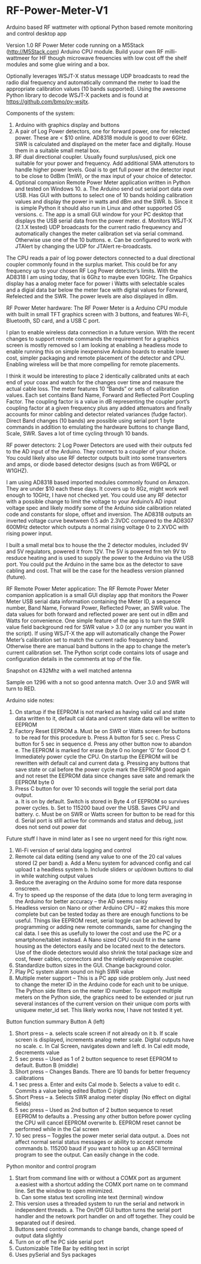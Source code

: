 # RF-Power-Meter-V1
Arduino based RF wattmeter with optional Python based remote monitoring and control desktop app

Version 1.0 RF Power Meter code running on a M5Stack (http://M5Stack.com) Arduino CPU module. Build yuour own RF milli-wattmeer for HF though microwave freuencies with low cost off the shelf modules and some glue wiring and a box. 

Optionally leverages WSJT-X status message UDP broadcasts to read the radio dial frequency and automatically command the meter to load the appropriate calibration values (10 bands supported). Using the awesome Python library to decode WSJT-X packets and is found at  https://github.com/bmo/py-wsjtx.

Components of the system:
1. Arduino with graphics display and buttons
2. A pair of Log Power detectors, one for forward power, one for relected power.  These are < $10 online.  AD8318 module is good to over 6GHz.  SWR is calculated and displayed on the meter face and digitally.  House them in a suitable small metal box.
3. RF dual directional coupler. Usually found surplus/used, pick one suitable for your power and frequency. Add additional SMA attenutors to handle higher power levels. Goal is to get full power at the detector input to be close to 0dBm (1mW), or the max input of your choice of detector.
4. Optional companion Remote Power Meter application written in Python and tested on Windows 10. 
    a. The Arduino send out serial port data over USB. Has GUI with buttons to select one of 10 bands holding calibration values and display the power in watts and dBm and the SWR. 
    b. Since it is simple Python it should also run in Linux and other supported OS versions. 
    c. The app is a small GUI window for your PC desktop that displays the USB serial data from the power meter. 
    d. Monitors WSJT-X (2.1.X tested) UDP broadcasts for the current radio frequewncy and automatically changes the meter calibration set via serial command.  Otherwise use one of the 10 buttons.
    e. Can be configured to work with JTAlert by changing the UDP for JTAlert re-broadcasts.
 
The CPU reads a pair of log power detectors connected to a dual directional coupler commonly found in the surplus market.  This could be for any frequency up to your chosen RF Log Power detector’s limits. With the AD8318 I am using today, that is 6Ghz to maybe even 10GHz. The Grpahics display has a analog meter face for power i Watts with selectable scales and a digial data bar below the meter face with digital values for Forward, Refelected and the SWR.  The power levels are also displayed in dBm.
 
RF Power Meter hardware:
The RF Power Meter is a Arduino CPU module with built in small TFT graphics screen with 3 buttons, and features Wi-Fi, Bluetooth, SD card, and a USB C port.  

I plan to enable wireless data connection in a future version.  With the recent changes to support remote commands the requirement for a graphics screen is mostly removed so I am looking at enabling a headless mode to enable running this on simple inexpensive Arduino boards to enable lower cost, simpler packaging and remote placement of the detector and CPU.  Enabling wireless will be that more compelling for remote placements.  

I think it would be interesting to place 2 identically calibrated units at each end of your coax and watch for the changes over time and measure the actual cable loss.  The meter features 10 “Bands” or sets of calibration values.  Each set contains Band Name, Forward and Reflected Port Coupling Factor.  The coupling factor is a value in dB representing the coupler port’s coupling factor at a given frequency plus any added attenuators and finally accounts for minor cabling and detector related variances (fudge factor).
Direct Band changes (10 bands) are possible using serial port 1 byte commands in addition to emulating the hardware buttons to change Band, Scale, SWR. Saves a lot of time cycling through 10 bands.
 
RF power detectors:
2 Log Power Detectors are used with their outputs fed to the AD input of the Arduino. They connect to a coupler of your choice. You could likely also use RF detector outputs built into some transverters and amps, or diode based detector designs (such as from W6PQL or W1GHZ).

I am using AD8318 based imported modules commonly found on Amazon.  They are under $10 each these days. It covers up to 8Gz, might work well enough to 10GHz, I have not checked yet.  You could use any RF detector with a possible change to limit the voltage to your Arduino’s AD input voltage spec and likely modify some of the Arduino side calibration related code and constants for slope, offset and inversion.  The AD8318 outputs an inverted voltage curve bewtween 0.5 adn 2.3VDC compared to the AD8307 600MHz detector which outputs a normal rising voltage 0 to 2.XVDC with rising power input. 

I built a small metal box to house the the 2 detector modules, included 9V and 5V regulators, powered it from 12V.  The 5V is powered frm teh 9V to resduce heating and is used to supply the power to the Arduino via the USB port.  You could put the Arduino in the same box as the detector to save cabling and cost.  That will be the case for the headless version planned (future).
 
 <insert pictures here>
 
RF Remote Power Meter application:
The RF Remote Power Meter companion application is a small GUI display app that monitors the Power Meter USB serial data information containing the Meter ID, a sequence number, Band Name, Forward Power, Reflected Power, an SWR value.  The data values for both forward and reflected power are sent out in dBm and Watts for convenience. One simple feature of the app is to turn the SWR value field background red for SWR value > 3.0 (or any number you want in the script).  If using WSJT-X the app will automatically change the Power Meter’s calibration set to match the current radio frequency band. Otherwise there are manual band buttons in the app to change the meter’s current calibration set. The Python script code contains lots of usage and configuration details in the comments at top of the file.
 
Snapshot on 432Mhz with a well matched antenna

 <insert pictures here>
 
Sample on 1296 with a not so good antenna match.  Over 3.0 and SWR will turn to RED.

 <insert pictures here> 
 

Arduino side notes:
1.	On startup if the EEPROM is not marked as having valid cal and state data written to it, default cal data and current state data will be written to EEPROM
2.	Factory Reset EEPROM
    a.	Must be on SWR or Watts screen for buttons to be read for this procedure
    b.	Press A button for 5 sec
    c.	Press C button for 5 sec in sequence
    d.	Press any other button now to abandon
    e.	The EEPROM is marked for erase (byte 0 no longer ‘G’ for Good 😊
    f.	Immediately power cycle the CPU.  On startup the EEPROM will be rewritten with default cal and current data
    g.	Pressing any buttons that save state or cal before the power cycle mark the EEPROM good again and not reset the EEPROM data since changes save sate and remark the EEPROM byte 0
3.	Press C button for over 10 seconds will toggle the serial port data output.  
    a.	It is on by default.  Switch is stored in Byte 4 of EEPROM so survives power cycles.
    b.	Set to 115200 baud over the USB.  Saves CPU and battery.
    c.	Must be on SWR or Watts screen for button to be read for this
    d.	Serial port is still active for commands and status and debug, just does not send out power dat


Future stuff I have in mind later as I see no urgent need for this right now.
1.	Wi-Fi version of serial data logging and control
2.	Remote cal data editing (send any value to one of the 20 cal values stored (2 per band)
    a.	Add a Menu system for advanced config and cal upload t a headless system
    b. Include sliders or up/down buttons to dial in while watching output values
3.	Reduce the averaging on the Arduino some for more data response onscreen.
4.	Try to speed up the response of the data (due to long term averaging in the Arduino  for better accuracy – the AD seems noisy
5.	Headless version on Nano or other Arduino CPU – #2 makes this more complete but can be tested today as there are enough functions to be useful.  Things like EEPROM reset, serial toggle can be achieved by programming or adding new remote commands, same for  changing the cal data.  I see this as usefully to lower the cost and use the PC or a smartphone/tablet instead. A Nano sized CPU could fit in the same housing as the detectors easily and be located next to the detectors.  Use of the diode detectors would also shrink the total package size and cost, fewer cables, connectors and the relatively expensive coupler. 
6.	Standardize button sizes in the GUI.  Change background color.
7.	Play PC system alarm sound on high SWR value
8. Multiple meter support – This is a PC app side problem only. Just need to change the meter ID in the Arduino code for each unit to be unique. The Python side filters on the meter ID number. To support multiple meters on the Python side, the graphics need to be extended or jsut run several instances of the current version on their unique com ports with uniquew meter_id set.  This likely works now, I have not tested it yet.


Button function summary
Button A (left)
1.	Short press – 
    a.	selects scale screen if not already on it
    b.	If scale screen is displayed, increments analog meter scale.  Digital outputs have no scale.
    c.	In Cal Screen, navigates down and left
    d.	In Cal edit mode, decrements value
2.	5 sec press – Used as 1 of 2 button sequence to reset EEPROM to default.
Button B (middle)
1.	Short press – Changes Bands.  There are 10 bands for better frequency calibrations  
2.	1 sec press
    a.	Enter and exits Cal mode
    b.	Selects a value to edit
    c.	Commits a value being edited
Button C (right)
1.	Short Press – 
    a.	Selects SWR analog meter display (No effect on digital fields)
2.	5 sec press – Used as 2nd button of 2 button sequence to reset EEPROM to defaults
a   .	Pressing any other button before power cycling the CPU will cancel EEPROM overwrite
    b.	EEPROM reset cannot be performed while in the Cal screen
3.	10 sec press – Toggles the power meter serial data output.
    a.	Does not affect normal serial status messages or ability to accept remote commands
    b.	115200 baud if you want to hook up an ASCII terminal program to see the output.  Can easily change in the code.

Python monitor and control program
1.	Start from command line with or without a COMX port as argument
    a.easiest with a shortcut adding the COMX port name on te command line.  Set the window to open minimized.  
    b. Can some status text scrolling inte text (terminal) window
4.  This version uses a threaded system to run the serial and network in independent threads. 
    a. The On/Off GUI button turns the serial port handler and the netowrk port handler on and off together.  They could be separated out if desired.
3.	Buttons send control commands to change bands, change speed of output data slightly
4.	Turn on or off he PC side serial port
5.	Customizable Title Bar by editing text in script
6.	Uses pySerial and Sys packages

